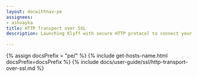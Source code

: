 ```yaml
---
layout: docwithnav-pe
assignees:
- ashvayka
title: HTTP Transport over SSL
description: Launching Klyff with secure HTTP protocol to connect your IoT devices and projects.

---
```


{% assign docsPrefix = "pe/" %}
{% include get-hosts-name.html docsPrefix=docsPrefix %}
{% include docs/user-guide/ssl/http-transport-over-ssl.md %}